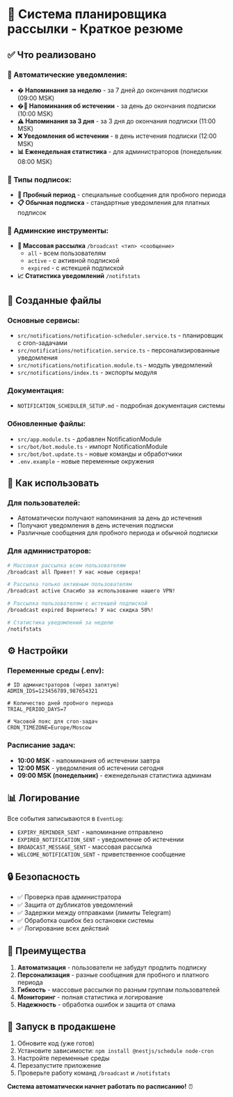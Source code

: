 # 📢 Система планировщика рассылки - Краткое резюме

## ✅ Что реализовано

### 🤖 Автоматические уведомления:

- **� Напоминания за неделю** - за 7 дней до окончания подписки (09:00 MSK)
- **�🔔 Напоминания об истечении** - за день до окончания подписки (10:00 MSK)
- **⚠️ Напоминания за 3 дня** - за 3 дня до окончания подписки (11:00 MSK)
- **❌ Уведомления об истечении** - в день истечения подписки (12:00 MSK)
- **📊 Еженедельная статистика** - для администраторов (понедельник 08:00 MSK)

### 🎯 Типы подписок:

- **🎁 Пробный период** - специальные сообщения для пробного периода
- **📋 Обычная подписка** - стандартные уведомления для платных подписок

### 🔧 Админские инструменты:

- **📢 Массовая рассылка** `/broadcast <тип> <сообщение>`
  - `all` - всем пользователям
  - `active` - с активной подпиской
  - `expired` - с истекшей подпиской
- **📈 Статистика уведомлений** `/notifstats`

## 📁 Созданные файлы

### Основные сервисы:

- `src/notifications/notification-scheduler.service.ts` - планировщик с cron-задачами
- `src/notifications/notification.service.ts` - персонализированные уведомления
- `src/notifications/notification.module.ts` - модуль уведомлений
- `src/notifications/index.ts` - экспорты модуля

### Документация:

- `NOTIFICATION_SCHEDULER_SETUP.md` - подробная документация системы

### Обновленные файлы:

- `src/app.module.ts` - добавлен NotificationModule
- `src/bot/bot.module.ts` - импорт NotificationModule
- `src/bot/bot.update.ts` - новые команды и обработчики
- `.env.example` - новые переменные окружения

## 🚀 Как использовать

### Для пользователей:

- Автоматически получают напоминания за день до истечения
- Получают уведомления в день истечения подписки
- Различные сообщения для пробного периода и обычной подписки

### Для администраторов:

```bash
# Массовая рассылка всем пользователям
/broadcast all Привет! У нас новые сервера!

# Рассылка только активным пользователям
/broadcast active Спасибо за использование нашего VPN!

# Рассылка пользователям с истекшей подпиской
/broadcast expired Вернитесь! У нас скидка 50%!

# Статистика уведомлений за неделю
/notifstats
```

## ⚙️ Настройки

### Переменные среды (.env):

```env
# ID администраторов (через запятую)
ADMIN_IDS=123456789,987654321

# Количество дней пробного периода
TRIAL_PERIOD_DAYS=7

# Часовой пояс для cron-задач
CRON_TIMEZONE=Europe/Moscow
```

### Расписание задач:

- **10:00 MSK** - напоминания об истечении завтра
- **12:00 MSK** - уведомления об истечении сегодня
- **09:00 MSK (понедельник)** - еженедельная статистика админам

## 📊 Логирование

Все события записываются в `EventLog`:

- `EXPIRY_REMINDER_SENT` - напоминание отправлено
- `EXPIRED_NOTIFICATION_SENT` - уведомление об истечении
- `BROADCAST_MESSAGE_SENT` - массовая рассылка
- `WELCOME_NOTIFICATION_SENT` - приветственное сообщение

## 🔒 Безопасность

- ✅ Проверка прав администратора
- ✅ Защита от дубликатов уведомлений
- ✅ Задержки между отправками (лимиты Telegram)
- ✅ Обработка ошибок без остановки системы
- ✅ Логирование всех действий

## 🎯 Преимущества

1. **Автоматизация** - пользователи не забудут продлить подписку
2. **Персонализация** - разные сообщения для пробного и платного периода
3. **Гибкость** - массовые рассылки по разным группам пользователей
4. **Мониторинг** - полная статистика и логирование
5. **Надежность** - обработка ошибок и защита от спама

## 🚀 Запуск в продакшене

1. Обновите код (уже готов)
2. Установите зависимости: `npm install @nestjs/schedule node-cron`
3. Настройте переменные среды
4. Перезапустите приложение
5. Проверьте работу команд `/broadcast` и `/notifstats`

**Система автоматически начнет работать по расписанию!** ⏰
